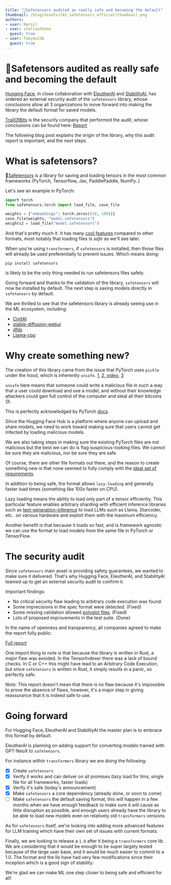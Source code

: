 ```yaml
---
title: "🐶Safetensors audited as really safe and becoming the default"
thumbnail: /blog/assets/142_safetensors_official/thumbnail.png
authors:
- user: Narsil
- user: stellaathena
  guest: true
- user: Takyon236
  guest: true
---
```


<h1>🐶Safetensors audited as really safe and becoming the default</h1>

[Hugging Face](https://huggingface.co/), in close collaboration with [EleutherAI](https://www.eleuther.ai/) and [StabilityAI](https://stability.ai/), has ordered
an external security audit of the `safetensors` library, whose conclusions allow
all 3 organizations to move forward into making the library the default format
for saved models.

[TrailOfBits](https://www.trailofbits.com/) is the security company that performed
the audit, whose conclusions can be found here: [Report](https://huggingface.co/datasets/safetensors/trail_of_bits_audit_repot/resolve/main/SOW-TrailofBits-EleutherAI_HuggingFace-v1.2.pdf)

The following blog post explains the origin of the library, why this audit report is important,
and the next steps

# What is safetensors?

🐶[Safetensors](https://github.com/huggingface/safetensors) is a library
  for saving and loading tensors in the most common frameworks (PyTorch, Tensorflow, Jax, PaddlePaddle, NumPy..)

Let's see an example in PyTorch:
```python
import torch
from safetensors.torch import load_file, save_file

weights = {"embeddings": torch.zeros((10, 100))}
save_file(weights, "model.safetensors")
weights2 = load_file("model.safetensors")
```

And that's pretty much it.
It has many [cool features](https://github.com/huggingface/safetensors#yet-another-format-) compared to other formats, most notably that loading files is _safe_ as we'll see later. 

When you're using `transformers`, if `safetensors` is installed, then those files will already
be used preferentially to prevent issues. Which means doing:

```
pip install safetensors
```

is likely to be the only thing needed to run safetensors files safely.

Going forward and thanks to the validation of the library, `safetensors` will now be installed by
default. The next step is saving models directly in `safetensors` by default.

We are thrilled to see that the safetensors library is already seeing use in the ML ecosystem, including:

- [CivitAI](https://civitai.com/)
- [stable-diffusion-webui](https://github.com/AUTOMATIC1111/stable-diffusion-webui)
- [dfdx](https://github.com/coreylowman/dfdx)
- [Llama-cpp](https://github.com/ggerganov/llama.cpp/blob/e6a46b0ed1884c77267dc70693183e3b7164e0e0/convert.py#L537)


# Why create something new?

The creation of this library came from the issue that PyTorch uses `pickle` under
the hood, which is inherently `unsafe`. [1](https://huggingface.co/docs/hub/security-pickle), [2, video](https://www.youtube.com/watch?v=2ethDz9KnLk), [3](https://github.com/pytorch/pytorch/issues/52596)

`unsafe` here means that someone could write a malicious file in such a way
that a user could download and use a model, and without their knowledge attackers
could gain full control of the computer and steal all their bitcoins 😓.

This is perfectly acknowledged by PyTorch [docs](https://pytorch.org/docs/stable/generated/torch.load.html).

Since the Hugging Face Hub is a platform where anyone can upload and share models, we need to work toward making
sure that users cannot get infected by loading malicious models.

We are also taking steps in making sure the existing PyTorch files are not malicious but the best we can do is flag suspicious-looking files. We cannot be sure they are malicious, nor be sure they are safe.

Of course, there are other file formats out there, and the reason to create something
new is that none seemed to fully comply with the [ideal set of requirements](https://github.com/huggingface/safetensors#yet-another-format-).

In addition to being safe, the format allows `lazy-loading` and generally faster load times (something like 100x faster on CPU).

Lazy loading means the ability to load only part of a tensor efficiently.
This particular feature enables arbitrary sharding with efficient inference libraries such as [text-generation-inference](https://github.com/huggingface/text-generation-inference) to load LLMs such as Llama, Starcoder, etc.. on various hardware
and exploit them with the maximum efficiency.

Another benefit is that because it loads so fast, and is framework agnostic we can use the format
to load models from the same file in PyTorch or TensorFlow.


# The security audit

Since `safetensors` main asset is providing safety guarantees, we wanted to make sure
it delivered. That's why Hugging Face, EleutherAI, and StabilityAI teamed up to get an external
security audit to confirm it.

Important findings:

- No critical security flaw leading to arbitrary code execution was found.
- Some imprecisions in the spec format were detected. (Fixed) 
- Some missing validation allowed [polyglot files](https://en.wikipedia.org/wiki/Polyglot_(computing)). (Fixed)
- Lots of proposed improvements in the test suite. (Done)

In the name of openness and transparency, all companies agreed to make the report
fully public:

[Full report](https://huggingface.co/datasets/safetensors/trail_of_bits_audit_repot/resolve/main/SOW-TrailofBits-EleutherAI_HuggingFace-v1.2.pdf)


One import thing to note is that because the library is written in Rust, a major
flaw was avoided. In the TensorIndexer there was a lack of bound checks. In C or C++ this might
have lead to an Arbitrary Code Execution, but since `safetensors` is written in Rust, it simply results in a panic, so perfectly safe.

Note: This report doesn't mean that there is no flaw because it's impossible to 
prove the absence of flaws, however, it's a major step in giving reassurance that it
is indeed safe to use.

# Going forward

For Hugging Face, EleutherAI and StabilityAI the master plan is to embrace this format by default.

EleutherAI is planning on adding support for converting models trained with GPT-NeoX to `safetensors`.

For instance within `transformers` library we are doing the following:

- [x] Create `safetensors`
- [x] Verify it works and can deliver on all promises (lazy load for llms, single file for all frameworks, faster loads)
- [x] Verify it's safe (today's announcement)
- [x] Make `safetensors` a core dependency (already done, or soon to come)
- [ ] Make `safetensors` the default saving format; this will happen in a few months when we have enough feedback
  to make sure it will cause as little disruption as possible, and enough users already have the library
  to be able to load new models even on relatively old `transformers` versions

As for `safetensors` itself, we're looking into adding more advanced features for LLM training
which have their own set of issues with current formats.

Finally, we are looking to release a `1.0` after it being a `transformers`
core lib. We are considering that it would be enough to be super largely tested
because of the large user base, and it would be much easier to commit to a 1.0.
The format and the lib have had very few modifications since their inception
which is a good sign of stability.

We're glad we can make ML one step closer to being safe and efficient for all!
